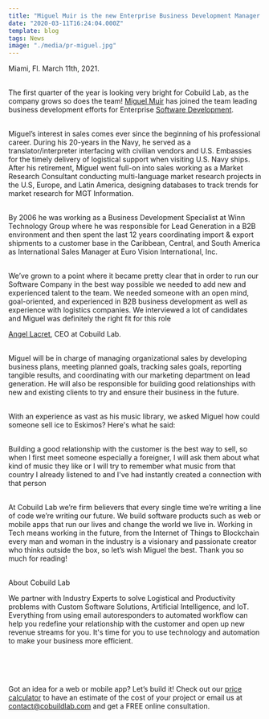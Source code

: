 ```yaml
---
title: "Miguel Muir is the new Enterprise Business Development Manager at Cobuild Lab!"
date: "2020-03-11T16:24:04.000Z"
template: blog
tags: News
image: "./media/pr-miguel.jpg"
---
```


<title-5 align="left"> Miami, Fl. March 11th, 2021. </title-5> <br> </br>

The first quarter of the year is looking very bright for Cobuild Lab, as the company grows so does the team! <a target="_blank" href="https://www.linkedin.com/in/miguel-muir/"> Miguel Muir</a> has joined the team leading business development efforts for Enterprise <a target="_blank" href="https://cobuildlab.com/blog/software-development-for-new-products/"> Software Development</a>. <br> </br>


  Miguel’s interest in sales comes ever since the beginning of his professional career. During his 20-years in the Navy, he served as a translator/interpreter interfacing with civilian vendors and U.S. Embassies for the timely delivery of logistical support when visiting U.S. Navy ships. After his retirement, Miguel went full-on into sales working as a Market Research Consultant conducting multi-language market research projects in the U.S, Europe, and Latin America, designing databases to track trends for market research for MGT Information.   <br> </br>

  By 2006 he was working as a Business Development Specialist at Winn Technology Group where he was responsible for Lead Generation in a B2B environment and then spent the last 12 years coordinating import & export shipments to a customer base in the Caribbean, Central, and South America as International Sales Manager at Euro Vision International, Inc.  <br> </br>

   

<block-quote> We’ve grown to a point where it became pretty clear that in order to run our Software Company in the best way possible we needed to add new and experienced talent to the team. We needed someone with an open mind, goal-oriented, and experienced in B2B business development as well as experience with logistics companies. We interviewed a lot of candidates and Miguel was definitely the right fit for this role </block-quote>

<title-5 align="right"> <a target="_blank" href="https://www.linkedin.com/in/alacret/"> Angel Lacret</a>, CEO at Cobuild Lab. </title-5> <br> </br>

Miguel will be in charge of managing organizational sales by developing business plans, meeting planned goals, tracking sales goals, reporting tangible results, and coordinating with our marketing department on lead generation. He will also be responsible for building good relationships with new and existing clients to try and ensure their business in the future. <br> </br>

With an experience as vast as his music library, we asked Miguel how could someone sell ice to Eskimos? Here's what he said: <br> </br>

<block-quote> Building a good relationship with the customer is the best way to sell, so when I first meet someone especially a foreigner, I will ask them about what kind of music they like or I will try to remember what music from that country I already listened to and I've had instantly created a connection with that person </block-quote> <br> </br>

   At Cobuild Lab we’re firm believers that every single time we’re writing a line of code we’re writing our future. We build software products such as web or mobile apps that run our lives and change the world we live in. Working in Tech means working in the future, from the Internet of Things to Blockchain every man and woman in the industry is a visionary and passionate creator who thinks outside the box, so let’s wish Miguel the best. Thank you so much for reading! <br> </br>
     

<title-5 align="left"> About Cobuild Lab </title-5>

We partner with Industry Experts to solve Logistical and Productivity problems with Custom Software Solutions, Artificial Intelligence, and IoT.  Everything from using email autoresponders to automated workflow can help you redefine your relationship with the customer and open up new revenue streams for you. It's time for you to use technology and automation to make your business more efficient. <br> </br>

<youtube-video id="5fbYxQNgJ7s&"></youtube-video>  <br> </br>

Got an idea for a web or mobile app? Let’s build it! Check out our <a target="_blank" href="https://cobuildlab.com/price-calculator/">  price calculator</a> to have an estimate of the cost of your project or email us at contact@cobuildlab.com and get a FREE online consultation. 


